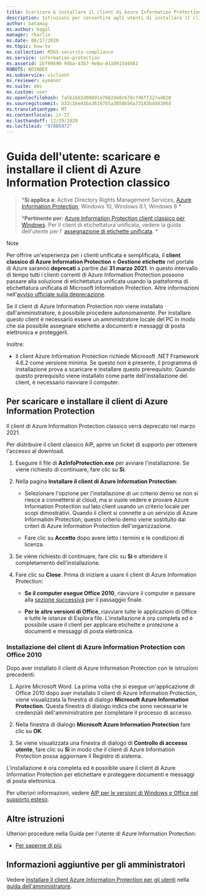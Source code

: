 ```yaml
---
title: Scaricare & installare il client di Azure Information Protection classico
description: Istruzioni per consentire agli utenti di installare il client classico di Azure Information Protection per Windows, in modo che sia possibile classificare e proteggere documenti e messaggi di posta elettronica.
author: batamig
ms.author: bagol
manager: rkarlin
ms.date: 08/17/2020
ms.topic: how-to
ms.collection: M365-security-compliance
ms.service: information-protection
ms.assetid: 2bf09690-9dba-43b7-9e0a-0110915d4081
ROBOTS: NOINDEX
ms.subservice: v1client
ms.reviewer: eymanor
ms.suite: ems
ms.custom: user
ms.openlocfilehash: fa5b1bb2d88691e7862de0c678c746ff327ad820
ms.sourcegitcommit: b32c16e41ba36167b5a3058b56a73183bdd4306d
ms.translationtype: MT
ms.contentlocale: it-IT
ms.lasthandoff: 12/29/2020
ms.locfileid: "97805972"
---
```

# <a name="user-guide-download-and-install-the-azure-information-protection-classic-client"></a>Guida dell'utente: scaricare e installare il client di Azure Information Protection classico

>***Si applica a**: Active Directory Rights Management Services, [Azure Information Protection](https://azure.microsoft.com/pricing/details/information-protection), Windows 10, Windows 8.1, Windows 8 *
>
>***Pertinente per**: [Azure Information Protection client classico per Windows](../faqs.md#whats-the-difference-between-the-azure-information-protection-classic-and-unified-labeling-clients). Per il client di etichettatura unificata, vedere la guida dell'utente per l' [assegnazione di etichette unificata](install-unifiedlabelingclient-app.md). *

> [!NOTE] 
> Per offrire un'esperienza per i clienti unificata e semplificata, il **client classico di Azure Information Protection** e **Gestione etichette** nel portale di Azure saranno **deprecati** a partire dal **31 marzo 2021**. In questo intervallo di tempo tutti i clienti correnti di Azure Information Protection possono passare alla soluzione di etichettatura unificata usando la piattaforma di etichettatura unificata di Microsoft Information Protection. Altre informazioni nell'[avviso ufficiale sulla deprecazione](https://aka.ms/aipclassicsunset).

Se il client di Azure Information Protection non viene installato dall'amministratore, è possibile procedere autonomamente. Per installare questo client è necessario essere un amministratore locale del PC in modo che sia possibile assegnare etichette a documenti e messaggi di posta elettronica e proteggerli.

Inoltre:

- Il client Azure Information Protection richiede Microsoft .NET Framework 4.6.2 come versione minima. Se questo non è presente, il programma di installazione prova a scaricare e installare questo prerequisito. Quando questo prerequisito viene installato come parte dell'installazione del client, è necessario riavviare il computer.


## <a name="to-download-and-install-the-azure-information-protection-client"></a>Per scaricare e installare il client di Azure Information Protection

Il client di Azure Information Protection classico verrà deprecato nel marzo 2021. 

Per distribuire il client classico AIP, aprire un ticket di supporto per ottenere l'accesso al download.

1. Eseguire il file di **AzInfoProtection.exe** per avviare l'installazione. Se viene richiesto di continuare, fare clic su **Sì**.    

1. Nella pagina **Installare il client di Azure Information Protection**:     
    - Selezionare l'opzione per l'installazione di un criterio demo se non si riesce a connettersi al cloud, ma si vuole vedere e provare Azure Information Protection sul lato client usando un criterio locale per scopi dimostrativi. Quando il client si connette a un servizio di Azure Information Protection, questo criterio demo viene sostituito dai criteri di Azure Information Protection dell'organizzazione.    

    - Fare clic su **Accetto** dopo avere letto i termini e le condizioni di licenza.    

1. Se viene richiesto di continuare, fare clic su **Sì** e attendere il completamento dell'installazione.    

1. Fare clic su **Close**. Prima di iniziare a usare il client di Azure Information Protection:    

    - **Se il computer esegue Office 2010**, riavviare il computer e passare alla [sezione successiva](#installing-the-azure-information-protection-client-with-office-2010) per il passaggio finale.  
        
    - **Per le altre versioni di Office**, riavviare tutte le applicazioni di Office e tutte le istanze di Esplora file. L'installazione è ora completa ed è possibile usare il client per applicare etichette e protezione a documenti e messaggi di posta elettronica.    

### <a name="installing-the-azure-information-protection-client-with-office-2010"></a>Installazione del client di Azure Information Protection con Office 2010    
Dopo aver installato il client di Azure Information Protection con le istruzioni precedenti:    

1. Aprire Microsoft Word. La prima volta che si esegue un'applicazione di Office 2010 dopo aver installato il client di Azure Information Protection, viene visualizzata la finestra di dialogo **Microsoft Azure Information Protection**. Questa finestra di dialogo indica che sono necessarie le credenziali dell'amministratore per completare il processo di accesso.

2. Nella finestra di dialogo **Microsoft Azure Information Protection** fare clic su **OK**.

3. Se viene visualizzata una finestra di dialogo di **Controllo di accesso utente**, fare clic su **Sì** in modo che il client di Azure Information Protection possa aggiornare il Registro di sistema.

L'installazione è ora completa ed è possibile usare il client di Azure Information Protection per etichettare e proteggere documenti e messaggi di posta elettronica.

Per ulteriori informazioni, vedere [AIP per le versioni di Windows e Office nel supporto esteso](../known-issues.md#aip-for-windows-and-office-versions-in-extended-support).

## <a name="other-instructions"></a>Altre istruzioni    
Ulteriori procedure nella Guida per l'utente di Azure Information Protection:

- [Per saperne di più](client-user-guide.md#what-do-you-want-to-do)

## <a name="additional-information-for-administrators"></a>Informazioni aggiuntive per gli amministratori    
Vedere [Installare il client Azure Information Protection per gli utenti](client-admin-guide-install.md) nella [guida dell'amministratore](client-admin-guide.md).
 
  

